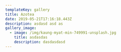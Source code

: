 ```yaml
---
templateKey: gallery
title: Azotea
date: 2019-05-21T17:16:18.443Z
description: asdasd asd as
gallery_image:
  - image: /img/kaung-myat-min-749991-unsplash.jpg
    title: asdasdas
    description: dasdasdasd
---
```


